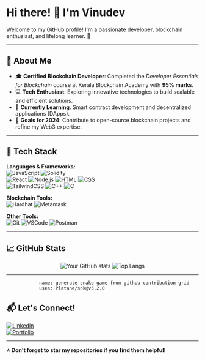 # Hi there! 👋 I'm Vinudev
Welcome to my GitHub profile! I'm a passionate developer, blockchain enthusiast, and lifelong learner. 🚀

---

## 🌟 About Me

- 🎓 **Certified Blockchain Developer**: Completed the *Developer Essentials for Blockchain* course at Kerala Blockchain Academy with **95% marks**.
- 💻 **Tech Enthusiast**: Exploring innovative technologies to build scalable and efficient solutions.
- 🌱 **Currently Learning**: Smart contract development and decentralized applications (DApps).
- 🎯 **Goals for 2024**: Contribute to open-source blockchain projects and refine my Web3 expertise.

---

## 🔧 Tech Stack

**Languages & Frameworks:**  
![JavaScript](https://img.shields.io/badge/-JavaScript-F7DF1E?style=flat-square&logo=javascript&logoColor=black) ![Solidity](https://img.shields.io/badge/-Solidity-363636?style=flat-square&logo=solidity&logoColor=white)  
![React](https://img.shields.io/badge/-React-61DAFB?style=flat-square&logo=react&logoColor=black) ![Node.js](https://img.shields.io/badge/-Node.js-339933?style=flat-square&logo=node.js&logoColor=white) ![HTML](https://img.shields.io/badge/-HTML-E34F26?style=flat-square&logo=html5&logoColor=white) ![CSS](https://img.shields.io/badge/-CSS-1572B6?style=flat-square&logo=css3&logoColor=white)  
![TailwindCSS](https://img.shields.io/badge/-TailwindCSS-38B2AC?style=flat-square&logo=tailwind-css&logoColor=white) ![C++](https://img.shields.io/badge/-C%2B%2B-00599C?style=flat-square&logo=c%2B%2B&logoColor=white) ![C](https://img.shields.io/badge/-C-A8B9CC?style=flat-square&logo=c&logoColor=black)

**Blockchain Tools:**  
![Hardhat](https://img.shields.io/badge/-Hardhat-FCC624?style=flat-square&logo=ethereum&logoColor=black) ![Metamask](https://img.shields.io/badge/-Metamask-F6851B?style=flat-square&logo=metamask&logoColor=white)

**Other Tools:**  
![Git](https://img.shields.io/badge/-Git-F05032?style=flat-square&logo=git&logoColor=white) ![VSCode](https://img.shields.io/badge/-VSCode-007ACC?style=flat-square&logo=visual-studio-code&logoColor=white) ![Postman](https://img.shields.io/badge/-Postman-FF6C37?style=flat-square&logo=postman&logoColor=white)

---

## 📈 GitHub Stats

<div align="center">

![Your GitHub stats](https://github-readme-stats.vercel.app/api?username=TVVinudev&show_icons=true&theme=radical)
![Top Langs](https://github-readme-stats.vercel.app/api/top-langs/?username=TVVinudev&layout=compact&theme=radical)

</div>

---

              - name: generate-snake-game-from-github-contribution-grid
                uses: Platane/snk@v3.2.0
            

## 📬 Let's Connect!

[![LinkedIn](https://img.shields.io/badge/-LinkedIn-0A66C2?style=flat-square&logo=linkedin&logoColor=white)](https://linkedin.com/in/your-profile)  
[![Portfolio](https://img.shields.io/badge/-Portfolio-000000?style=flat-square&logo=internet-explorer&logoColor=white)](https://your-portfolio-link.com)

---

**⭐ Don't forget to star my repositories if you find them helpful!**
